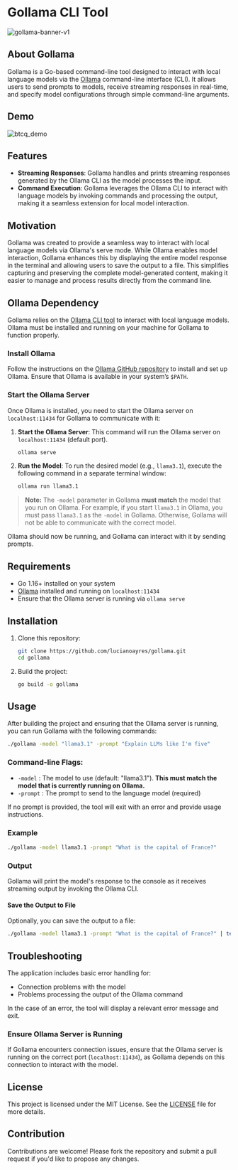 # Gollama CLI Tool

![gollama-banner-v1](https://github.com/user-attachments/assets/6dec07fd-2adb-4eb8-8e67-5b2d9445c209)

## About Gollama

Gollama is a Go-based command-line tool designed to interact with local language models via the [Ollama](https://github.com/jmorganca/ollama) command-line interface (CLI). It allows users to send prompts to models, receive streaming responses in real-time, and specify model configurations through simple command-line arguments.

## Demo

![btcq_demo](https://github.com/user-attachments/assets/180b8196-d1d2-44b9-95f3-19deeed4d808)

## Features
- **Streaming Responses**: Gollama handles and prints streaming responses generated by the Ollama CLI as the model processes the input.
- **Command Execution**: Gollama leverages the Ollama CLI to interact with language models by invoking commands and processing the output, making it a seamless extension for local model interaction.

## Motivation
Gollama was created to provide a seamless way to interact with local language models via Ollama's serve mode. While Ollama enables model interaction, Gollama enhances this by displaying the entire model response in the terminal and allowing users to save the output to a file. This simplifies capturing and preserving the complete model-generated content, making it easier to manage and process results directly from the command line.

## Ollama Dependency

Gollama relies on the [Ollama CLI tool](https://github.com/jmorganca/ollama) to interact with local language models. Ollama must be installed and running on your machine for Gollama to function properly.

### Install Ollama

Follow the instructions on the [Ollama GitHub repository](https://github.com/jmorganca/ollama) to install and set up Ollama. Ensure that Ollama is available in your system’s `$PATH`.

### Start the Ollama Server

Once Ollama is installed, you need to start the Ollama server on `localhost:11434` for Gollama to communicate with it:

1. **Start the Ollama Server**: This command will run the Ollama server on `localhost:11434` (default port).
   ```bash
   ollama serve
   ```

2. **Run the Model**: To run the desired model (e.g., `llama3.1`), execute the following command in a separate terminal window:
   ```bash
   ollama run llama3.1
   ```

> **Note:** The `-model` parameter in Gollama **must match** the model that you run on Ollama. For example, if you start `llama3.1` in Ollama, you must pass `llama3.1` as the `-model` in Gollama. Otherwise, Gollama will not be able to communicate with the correct model.

Ollama should now be running, and Gollama can interact with it by sending prompts.

## Requirements

- Go 1.16+ installed on your system
- [Ollama](https://github.com/jmorganca/ollama) installed and running on `localhost:11434`
- Ensure that the Ollama server is running via `ollama serve`

## Installation

1. Clone this repository:

   ```bash
   git clone https://github.com/lucianoayres/gollama.git
   cd gollama
   ```

2. Build the project:

   ```bash
   go build -o gollama
   ```

## Usage

After building the project and ensuring that the Ollama server is running, you can run Gollama with the following commands:

```bash
./gollama -model "llama3.1" -prompt "Explain LLMs like I'm five"
```

### Command-line Flags:

- `-model` : The model to use (default: "llama3.1"). **This must match the model that is currently running on Ollama.**
- `-prompt` : The prompt to send to the language model (required)

If no prompt is provided, the tool will exit with an error and provide usage instructions.

### Example

```bash
./gollama -model llama3.1 -prompt "What is the capital of France?"
```

### Output

Gollama will print the model's response to the console as it receives streaming output by invoking the Ollama CLI.

#### Save the Output to File

Optionally, you can save the output to a file:

```bash
./gollama -model llama3.1 -prompt "What is the capital of France?" | tee answer.txt
```

## Troubleshooting

The application includes basic error handling for:
- Connection problems with the model
- Problems processing the output of the Ollama command

In the case of an error, the tool will display a relevant error message and exit.

### Ensure Ollama Server is Running

If Gollama encounters connection issues, ensure that the Ollama server is running on the correct port (`localhost:11434`), as Gollama depends on this connection to interact with the model.

## License

This project is licensed under the MIT License. See the [LICENSE](LICENSE) file for more details.

## Contribution

Contributions are welcome! Please fork the repository and submit a pull request if you'd like to propose any changes.
